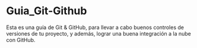 # Guia_Git-Github
Esta es una guía de Git &amp; GitHub, para llevar a cabo buenos controles de versiones de tu proyecto, y además, lograr una buena integración a la nube con GitHub.
